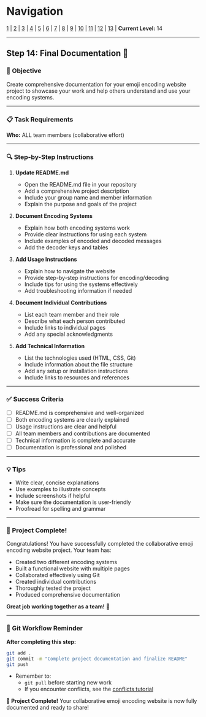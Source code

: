# Navigation
[1](./lesson-code-org-u5-3-mini-project-lv1.md) | [2](./lesson-code-org-u5-3-mini-project-lv2.md) | [3](./lesson-code-org-u5-3-mini-project-lv3.md) | [4](./lesson-code-org-u5-3-mini-project-lv4.md) | [5](./lesson-code-org-u5-3-mini-project-lv5.md) | [6](./lesson-code-org-u5-3-mini-project-lv6.md) | [7](./lesson-code-org-u5-3-mini-project-lv7.md) | [8](./lesson-code-org-u5-3-mini-project-lv8.md) | [9](./lesson-code-org-u5-3-mini-project-lv9.md) | [10](./lesson-code-org-u5-3-mini-project-lv10.md) | [11](./lesson-code-org-u5-3-mini-project-lv11.md) | [12](./lesson-code-org-u5-3-mini-project-lv12.md) | [13](./lesson-code-org-u5-3-mini-project-lv13.md) | **Current Level:** 14

---

## Step 14: Final Documentation 📝

### 🎯 Objective

Create comprehensive documentation for your emoji encoding website project to showcase your work and help others understand and use your encoding systems.

---

### 📋 Task Requirements

**Who:** ALL team members (collaborative effort)

---

### 🔍 Step-by-Step Instructions

1. **Update README.md**
   - Open the README.md file in your repository
   - Add a comprehensive project description
   - Include your group name and member information
   - Explain the purpose and goals of the project

2. **Document Encoding Systems**
   - Explain how both encoding systems work
   - Provide clear instructions for using each system
   - Include examples of encoded and decoded messages
   - Add the decoder keys and tables

3. **Add Usage Instructions**
   - Explain how to navigate the website
   - Provide step-by-step instructions for encoding/decoding
   - Include tips for using the systems effectively
   - Add troubleshooting information if needed

4. **Document Individual Contributions**
   - List each team member and their role
   - Describe what each person contributed
   - Include links to individual pages
   - Add any special acknowledgments

5. **Add Technical Information**
   - List the technologies used (HTML, CSS, Git)
   - Include information about the file structure
   - Add any setup or installation instructions
   - Include links to resources and references

---

### ✅ Success Criteria

- [ ] README.md is comprehensive and well-organized
- [ ] Both encoding systems are clearly explained
- [ ] Usage instructions are clear and helpful
- [ ] All team members and contributions are documented
- [ ] Technical information is complete and accurate
- [ ] Documentation is professional and polished

---

### 💡 Tips

- Write clear, concise explanations
- Use examples to illustrate concepts
- Include screenshots if helpful
- Make sure the documentation is user-friendly
- Proofread for spelling and grammar

---

### 🎉 Project Complete!

Congratulations! You have successfully completed the collaborative emoji encoding website project. Your team has:

- Created two different encoding systems
- Built a functional website with multiple pages
- Collaborated effectively using Git
- Created individual contributions
- Thoroughly tested the project
- Produced comprehensive documentation

**Great job working together as a team!** 🎊

---

### 💾 Git Workflow Reminder

**After completing this step:**
```bash
git add .
git commit -m "Complete project documentation and finalize README"
git push
```
- Remember to:
  - `git pull` before starting new work
  - If you encounter conflicts, see the [conflicts tutorial](./conflicts.md)

**🎉 Project Complete!** Your collaborative emoji encoding website is now fully documented and ready to share! 